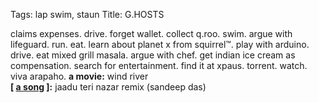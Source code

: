 Tags: lap swim, staun
Title: G.HOSTS
  
claims expenses. drive. forget wallet. collect q.roo. swim. argue with lifeguard. run. eat. learn about planet x from squirrel™. play with arduino. drive. eat mixed grill masala. argue with chef. get indian ice cream as compensation. search for entertainment. find it at xpaus. torrent. watch. viva arapaho.
**a movie:** wind river  
**[ [a song](https://open.spotify.com/track/4uvlFsjK0rAV9XbUtnqX8o) ]:** jaadu teri nazar remix (sandeep das)